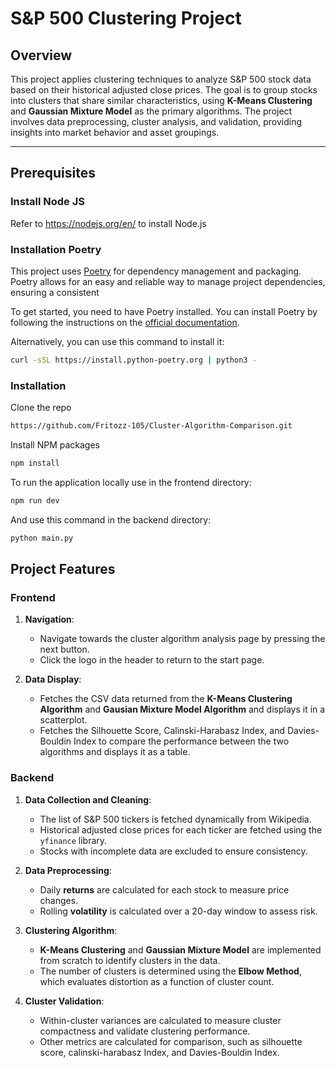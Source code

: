 # S&P 500 Clustering Project

## Overview
This project applies clustering techniques to analyze S&P 500 stock data based on their historical adjusted close prices. The goal is to group stocks into clusters that share similar characteristics, using **K-Means Clustering** and **Gaussian Mixture Model** as the primary algorithms. The project involves data preprocessing, cluster analysis, and validation, providing insights into market behavior and asset groupings.

---

## Prerequisites

### Install Node JS
Refer to https://nodejs.org/en/ to install Node.js

### Installation Poetry
This project uses [Poetry](https://python-poetry.org/) for dependency management and packaging. Poetry allows for an easy and reliable way to manage project dependencies, ensuring a consistent

To get started, you need to have Poetry installed. You can install Poetry by following the instructions on the [official documentation](https://python-poetry.org/docs/#installation).

Alternatively, you can use this command to install it:

```bash
curl -sSL https://install.python-poetry.org | python3 -
```

### Installation
Clone the repo
   ```sh
   https://github.com/Fritozz-105/Cluster-Algorithm-Comparison.git
   ```
Install NPM packages
   ```sh
   npm install
   ```
To run the application locally use in the frontend directory:

```bash
npm run dev
```

And use this command in the backend directory:
```bash
python main.py
```

## Project Features

### Frontend
1. **Navigation**:
   - Navigate towards the cluster algorithm analysis page by pressing the next button.
   - Click the logo in the header to return to the start page.

2. **Data Display**:
   - Fetches the CSV data returned from the **K-Means Clustering Algorithm** and **Gausian Mixture Model Algorithm** and displays it in a scatterplot.
   - Fetches the Silhouette Score, Calinski-Harabasz Index, and Davies-Bouldin Index to compare the performance between the two algorithms and displays it as a table.

### Backend
1. **Data Collection and Cleaning**:
   - The list of S&P 500 tickers is fetched dynamically from Wikipedia.
   - Historical adjusted close prices for each ticker are fetched using the `yfinance` library.
   - Stocks with incomplete data are excluded to ensure consistency.

2. **Data Preprocessing**:
   - Daily **returns** are calculated for each stock to measure price changes.
   - Rolling **volatility** is calculated over a 20-day window to assess risk.

3. **Clustering Algorithm**:
   - **K-Means Clustering** and **Gaussian Mixture Model** are implemented from scratch to identify clusters in the data.
   - The number of clusters is determined using the **Elbow Method**, which evaluates distortion as a function of cluster count.

4. **Cluster Validation**:
   - Within-cluster variances are calculated to measure cluster compactness and validate clustering performance.
   - Other metrics are calculated for comparison, such as silhouette score, calinski-harabasz Index, and Davies-Bouldin Index.
